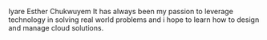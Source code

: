 Iyare Esther Chukwuyem 
It has always been my passion to leverage technology in solving real world problems and i hope to learn how to design and manage cloud solutions.
